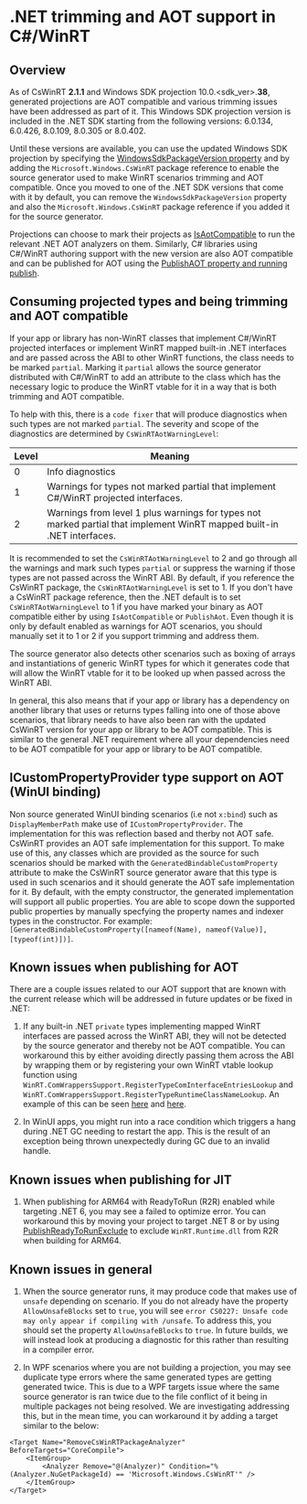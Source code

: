 # .NET trimming and AOT support in C#/WinRT

## Overview

As of CsWinRT **2.1.1** and Windows SDK projection 10.0.<sdk_ver>.**38**, generated projections are AOT compatible and various trimming issues have been addressed as part of it.  This Windows SDK projection version is included in the .NET SDK starting from the following versions: 6.0.134, 6.0.426, 8.0.109, 8.0.305 or 8.0.402.

Until these versions are available, you can use the updated Windows SDK projection by specifying the [WindowsSdkPackageVersion property](https://learn.microsoft.com/dotnet/core/project-sdk/msbuild-props#windowssdkpackageversion) and by adding the `Microsoft.Windows.CsWinRT` package reference to enable the source generator used to make WinRT scenarios trimming and AOT compatible. Once you moved to one of the .NET SDK versions that come with it by default, you can remove the `WindowsSdkPackageVersion` property and also the `Microsoft.Windows.CsWinRT` package reference if you added it for the source generator.

Projections can choose to mark their projects as [IsAotCompatible](https://learn.microsoft.com/dotnet/core/deploying/native-aot/?tabs=net8plus%2Cwindows#aot-compatibility-analyzers) to run the relevant .NET AOT analyzers on them.  Similarly, C# libraries using C#/WinRT authoring support with the new version are also AOT compatible and can be published for AOT using the [PublishAOT property and running publish](https://learn.microsoft.com/dotnet/core/deploying/native-aot/?tabs=net8plus%2Cwindows#publish-native-aot-using-the-cli).

## Consuming projected types and being trimming and AOT compatible

If your app or library has non-WinRT classes that implement C#/WinRT projected interfaces or implement WinRT mapped built-in .NET interfaces and are passed across the ABI to other WinRT functions, the class needs to be marked `partial`.  Marking it `partial` allows the source generator distributed with C#/WinRT to add an attribute to the class which has the necessary logic to produce the WinRT vtable for it in a way that is both trimming and AOT compatible.

To help with this, there is a `code fixer` that will produce diagnostics when such types are not marked `partial`. The severity and scope of the diagnostics are determined by `CsWinRTAotWarningLevel`:

| Level | Meaning |
| ----- | ------- |
| 0 | Info diagnostics |
| 1 | Warnings for types not marked partial that implement C#/WinRT projected interfaces. |
| 2 | Warnings from level 1 plus warnings for types not marked partial that implement WinRT mapped built-in .NET interfaces. |

It is recommended to set the `CsWinRTAotWarningLevel` to 2 and go through all the warnings and mark such types `partial` or suppress the warning if those types are not passed across the WinRT ABI. By default, if you reference the CsWinRT package, the `CsWinRTAotWarningLevel` is set to 1. If you don't have a CsWinRT package reference, then the .NET default is to set `CsWinRTAotWarningLevel` to 1 if you have marked your binary as AOT compatible either by using `IsAotCompatible` or `PublishAot`. Even though it is only by default enabled as warnings for AOT scenarios, you should manually set it to 1 or 2 if you support trimming and address them.

The source generator also detects other scenarios such as boxing of arrays and instantiations of generic WinRT types for which it generates code that will allow the WinRT vtable for it to be looked up when passed across the WinRT ABI.

In general, this also means that if your app or library has a dependency on another library that uses or returns types falling into one of those above scenarios, that library needs to have also been ran with the updated CsWinRT version for your app or library to be AOT compatible.  This is similar to the general .NET requirement where all your dependencies need to be AOT compatible for your app or library to be AOT compatible.

## ICustomPropertyProvider type support on AOT (WinUI binding)

Non source generated WinUI binding scenarios (i.e not `x:bind`) such as `DisplayMemberPath` make use of `ICustomPropertyProvider`. The implementation for this was reflection based and therby not AOT safe. CsWinRT provides an AOT safe implementation for this support.  To make use of this, any classes which are provided as the source for such scenarios should be marked with the `GeneratedBindableCustomProperty` attribute to make the CsWinRT source generator aware that this type is used in such scenarios and it should generate the AOT safe implementation for it. By default, with the empty constructor, the generated implementation will support all public properties. You are able to scope down the supported public properties by manually specfying the property names and indexer types in the constructor.  For example: `[GeneratedBindableCustomProperty([nameof(Name), nameof(Value)], [typeof(int)])]`. 

## Known issues when publishing for AOT

There are a couple issues related to our AOT support that are known with the current release which will be addressed in future updates or be fixed in .NET:

1. If any built-in .NET `private` types implementing mapped WinRT interfaces are passed across the WinRT ABI, they will not be detected by the source generator and thereby not be AOT compatible.  You can workaround this by either avoiding directly passing them across the ABI by wrapping them or by registering your own WinRT vtable lookup function using `WinRT.ComWrappersSupport.RegisterTypeComInterfaceEntriesLookup` and `WinRT.ComWrappersSupport.RegisterTypeRuntimeClassNameLookup`.  An example of this can be seen [here](https://github.com/manodasanW/WinUI-Gallery/blob/16ed717700b929dcb6591d32a4f10cd8b102aa07/WinUIGallery/VtableInitialization.cs#L57-L75) and [here](https://github.com/manodasanW/WinUI-Gallery/blob/16ed717700b929dcb6591d32a4f10cd8b102aa07/WinUIGallery/VtableInitialization.cs#L87-L90).

2. In WinUI apps, you might run into a race condition which triggers a hang during .NET GC needing to restart the app.  This is the result of an exception being thrown unexpectedly during GC due to an invalid handle.

## Known issues when publishing for JIT

1. When publishing for ARM64 with ReadyToRun (R2R) enabled while targeting .NET 6, you may see a failed to optimize error.  You can workaround this by moving your project to target .NET 8 or by using [PublishReadyToRunExclude](https://learn.microsoft.com/dotnet/core/deploying/ready-to-run#how-is-the-set-of-precompiled-assemblies-chosen) to exclude `WinRT.Runtime.dll` from R2R when building for ARM64.

## Known issues in general

1. When the source generator runs, it may produce code that makes use of `unsafe` depending on scenario. If you do not already have the property `AllowUnsafeBlocks` set to `true`, you will see `error CS0227: Unsafe code may only appear if compiling with /unsafe`. To address this, you should set the property `AllowUnsafeBlocks` to `true`. In future builds, we will instead look at producing a diagnostic for this rather than resulting in a compiler error. 

2. In WPF scenarios where you are not building a projection, you may see duplicate type errors where the same generated types are getting generated twice. This is due to a WPF targets issue where the same source generator is ran twice due to the file conflict of it being in multiple packages not being resolved. We are investigating addressing this, but in the mean time, you can workaround it by adding a target similar to the below:

```
<Target Name="RemoveCsWinRTPackageAnalyzer" BeforeTargets="CoreCompile">
    <ItemGroup>
        <Analyzer Remove="@(Analyzer)" Condition="%(Analyzer.NuGetPackageId) == 'Microsoft.Windows.CsWinRT'" />
    </ItemGroup>
</Target>
```